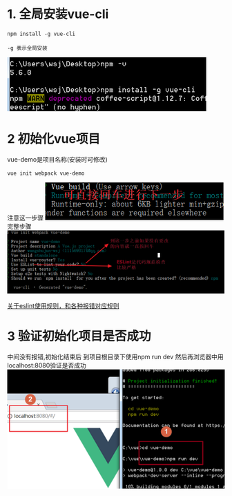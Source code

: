 # 1. 全局安装vue-cli
~~~
npm install -g vue-cli

-g 表示全局安装
~~~
![](images/screenshot_1528102850652.png)

# 2 初始化vue项目

vue-demo是项目名称(安装时可修改)
~~~
vue init webpack vue-demo
~~~
注意这一步骤
![](images/screenshot_1528103956767.png)
完整步骤
![](images/screenshot_1528103066513.png)

[关于eslint使用规则，和各种报错对应规则](https://www.jianshu.com/p/421c66111c06)
# 3 验证初始化项目是否成功
中间没有报错,初始化结束后 到项目根目录下使用npm run dev  然后再浏览器中用localhost:8080验证是否成功
![](images/screenshot_1528104088360.png)